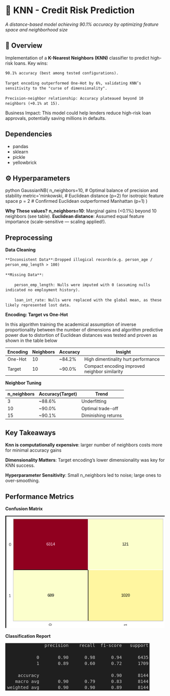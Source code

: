 # 📏 KNN - Credit Risk Prediction  

*A distance-based model achieving 90.1% accuracy by optimizing feature space and neighborhood size*

## 📌 Overview  
Implementation of a **K-Nearest Neighbors (KNN)** classifier to predict high-risk loans. Key wins:

    90.1% accuracy (best among tested configurations).

    Target encoding outperformed One-Hot by 6%, validating KNN’s sensitivity to the "curse of dimensionality".

    Precision-neighbor relationship: Accuracy plateaued beyond 10 neighbors (+0.1% at 15).

Business Impact: This model could help lenders reduce high-risk loan approvals, potentially saving millions in defaults.

## Dependencies
- pandas
- sklearn
- pickle
- yellowbrick

## ⚙️ Hyperparameters  
python
GaussianNB(
    n_neighbors=10,     # Optimal balance of precision and stability
    metric='minkowski,  # Euclidean distance (p=2) for isotropic feature space
    p = 2               # Confirmed Euclidean outperformed Manhattan (p=1)
)

**Why These values?**
    **n_neighbors=10**: Marginal gains (<0.1%) beyond 10 neighbors (see table).
    **Euclidean distance**: Assumed equal feature importance (scale-sensitive — scaling applied!).

## Preprocessing
**Data Cleaning**

    **Inconsistent Data**:Dropped illogical records(e.g. person_age / person_emp_length > 100)

    **Missing Data**:
    
        person_emp_length: Nulls were imputed with 0 (assuming nulls indicated no employment history).

        loan_int_rate: Nulls were replaced with the global mean, as these likely represented lost data.


**Encoding: Target vs One-Hot**

In this algorithm training the academical assumption of inverse proportionality between the number of dimensions and algorithm predictive power due to distortion of Euclidean distances was tested and proven as shown in the table below

|  Encoding  | Neighbors |  Accuracy  |  Insight                                        |
|------------|-----------|------------|-------------------------------------------------|
|  One-Hot   |    10     |   ~84.2%   |  High dimentinality hurt performance            |
|  Target    |    10     |   ~90.0%   |  Compact encoding improved neighbor similarity  |

**Neighbor Tuning**

|  n_neighbors  |  Accuracy(Target)  |         Trend         |
|---------------|--------------------|-----------------------|
|       3       |       ~88.6%       |  Underfitting         |
|      10       |       ~90.0%       |  Optimal trade-off    |
|      15       |       ~90.1%       |  Diminishing returns  |



## Key Takeaways

**Knn is computationally expensive**: larger number of neighbors costs more for minimal accuracy gains

**Dimensionality Matters**: Target encoding’s lower dimensionality was key for KNN success.

**Hyperparameter Sensitivity**: Small n_neighbors led to noise; large ones to over-smoothing.

## Performance Metrics

**Confusion Matrix**

![Confusion Matrix](../../../images/knn_cm.png)

**Classification Report**

![Classification Report](../../../images/knn_cr.png)
